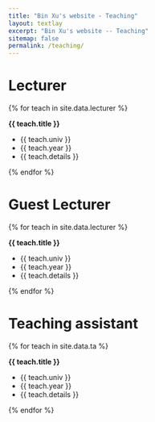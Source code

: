 ```yaml
---
title: "Bin Xu's website - Teaching"
layout: textlay
excerpt: "Bin Xu's website -- Teaching"
sitemap: false
permalink: /teaching/
---
```


# Lecturer

{% for teach in site.data.lecturer %}

  <b>{{ teach.title }}</b> <br />
  * {{ teach.univ }} <br />
  * {{ teach.year }} <br />
  * {{ teach.details }} <br />

{% endfor %}

# Guest Lecturer

{% for teach in site.data.lecturer %}

  <b>{{ teach.title }}</b> <br />
  * {{ teach.univ }} <br />
  * {{ teach.year }} <br />
  * {{ teach.details }} <br />

{% endfor %}

# Teaching assistant

{% for teach in site.data.ta %}

  <b>{{ teach.title }}</b> <br />
  * {{ teach.univ }} <br />
  * {{ teach.year }} <br />
  * {{ teach.details }} <br />

{% endfor %}
